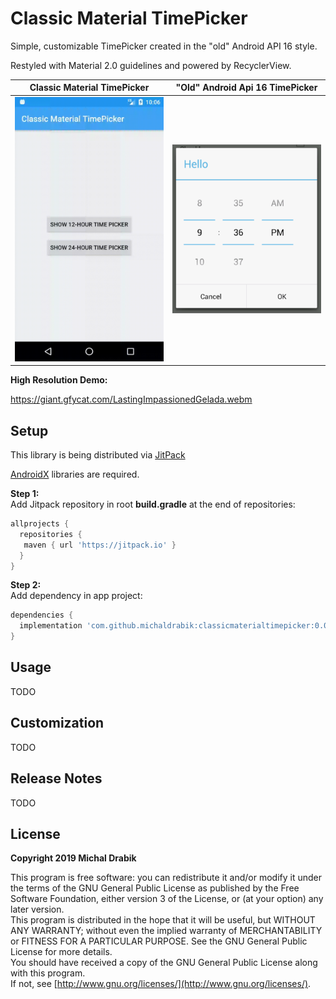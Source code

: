 Classic Material TimePicker
===========

Simple, customizable TimePicker created in the "old" Android API 16 style.

Restyled with Material 2.0 guidelines and powered by RecyclerView.

| **Classic Material TimePicker**|**"Old" Android Api 16 TimePicker**|
| ------------- |:-------------:|
|<img src="assets/demo.gif" width="250" alt="demo">|<img src="assets/screenshot_old_picker.png" width="250" alt="screenshot 1">

**High Resolution Demo:**

https://giant.gfycat.com/LastingImpassionedGelada.webm

## Setup
This library is being distributed via [JitPack](http://jitpack.io/)

[AndroidX](https://developer.android.com/jetpack/androidx) libraries are required.

**Step 1:**  
Add Jitpack repository in root **build.gradle** at the end of repositories:
```groovy
allprojects {
  repositories {
   maven { url 'https://jitpack.io' }
  }
}
```

**Step 2:**  
Add dependency in app project:
```groovy
dependencies {
  implementation 'com.github.michaldrabik:classicmaterialtimepicker:0.0.1'
}
```

## Usage
TODO
## Customization
TODO
## Release Notes
TODO
## License

**Copyright 2019 Michal Drabik**

This program is free software: you can redistribute it and/or modify it under the terms of the GNU General Public License as published by the Free Software Foundation, either version 3 of the License, or (at your option) any later version.  
This program is distributed in the hope that it will be useful, but WITHOUT ANY WARRANTY;
without even the implied warranty of MERCHANTABILITY or FITNESS FOR A PARTICULAR PURPOSE.
See the GNU General Public License for more details.  
You should have received a copy of the GNU General Public License along with this program.   
If not, see [http://www.gnu.org/licenses/](http://www.gnu.org/licenses/).
